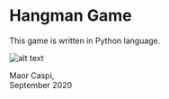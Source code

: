 # Hangman Game

This game is written in Python language.<br/>

![alt text](https://github.com/MaorCaspi/Hangman-Game/blob/main/demo.JPG?raw=true)

Maor Caspi, <br/>
September 2020
